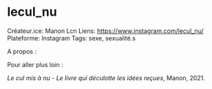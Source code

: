 # lecul_nu

Créateur.ice: Manon Lcn
Liens: https://www.instagram.com/lecul_nu/
Plateforme: Instagram
Tags: sexe, sexualité.s

A propos :

Pour aller plus loin :

*Le cul mis à nu - Le livre qui déculotte les idées reçues*, Manon, 2021.